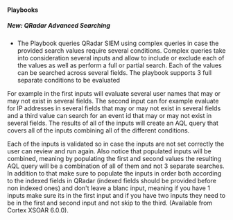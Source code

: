 
#### Playbooks
##### New: QRadar Advanced Searching
- The Playbook queries QRadar SIEM using complex queries in case the provided search values require several conditions. Complex queries take into consideration several inputs and allow to include or exclude each of the values as well as perform a full or partial search. Each of the values can be searched across several fields.
The playbook supports 3 full separate conditions to be evaluated

For example in the first inputs will evaluate several user names that may or may not exist in several fields. The second input can for example evaluate for IP addresses in several fields that may or may not exist in several fields and a third value can search for an event id that may or may not exist in several fields. The results of all of the inputs will create an AQL query that covers all of the inputs combining all of the different conditions.

Each of the inputs is validated so in case the inputs are not set correctly the user can review and run again.
Also notice that populated inputs will be combined, meaning by populating the first and second values the resulting AQL query will be a combination of all of them and not 3 separate searches. In addition to that make sure to populate the inputs in order both according to the indexed fields in QRadar (indexed fields should be provided before non indexed ones) and don't leave a blanc input, meaning if you have 1 inputs make sure its in the first input and if you have two inputs they need to be in the first and second input and not skip to the third. (Available from Cortex XSOAR 6.0.0).
